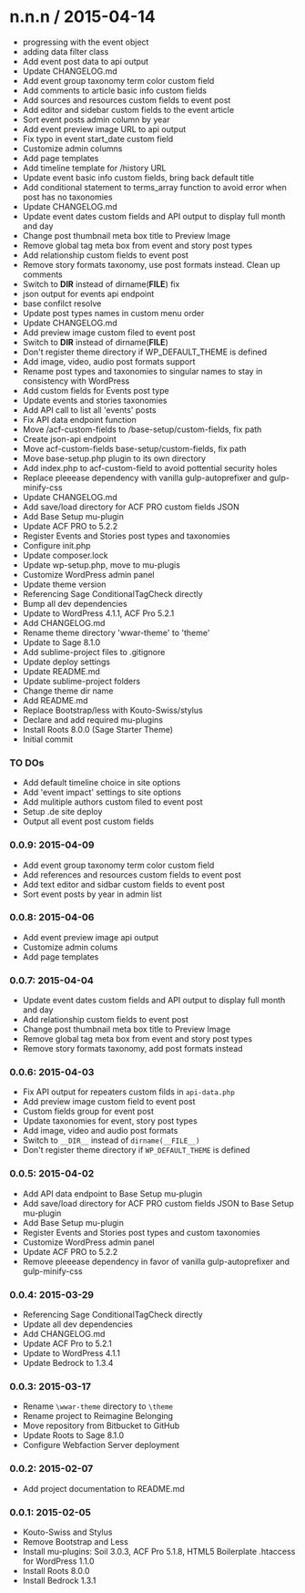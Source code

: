 
n.n.n / 2015-04-14
==================

  * progressing with the event object
  * adding data filter class
  * Add event post data to api output
  * Update CHANGELOG.md
  * Add event group taxonomy term color custom field
  * Add comments to article basic info custom fields
  * Add sources and resources custom fields to event post
  * Add editor and sidebar custom fields to the event article
  * Sort event posts admin column by year
  * Add event preview image URL to api output
  * Fix typo in event start_date custom field
  * Customize admin columns
  * Add page templates
  * Add timeline template for /history URL
  * Update event basic info custom fields, bring back default title
  * Add conditional statement to terms_array function to avoid error when post has no taxonomies
  * Update CHANGELOG.md
  * Update event dates custom fields and API output to display full month and day
  * Change post thumbnail meta box title to Preview Image
  * Remove global tag meta box from event and story post types
  * Add relationship custom fields to event post
  * Remove story formats taxonomy, use post formats instead. Clean up comments
  * Switch to __DIR__ instead of dirname(__FILE__) fix
  * json output for events api endpoint
  * base confilct resolve
  * Update post types names in custom menu order
  * Update CHANGELOG.md
  * Add preview image custom filed to event post
  * Switch to __DIR__ instead of dirname(__FILE__)
  * Don't register theme directory if WP_DEFAULT_THEME is defined
  * Add image, video, audio post formats support
  * Rename post types and taxonomies to singular names to stay in consistency with WordPress
  * Add custom fields for Events post type
  * Update events and stories taxonomies
  * Add API call to list all 'events' posts
  * Fix API data endpoint function
  * Move /acf-custom-fields to /base-setup/custom-fields, fix path
  * Create json-api endpoint
  * Move acf-custom-fields base-setup/custom-fields, fix path
  * Move base-setup.php plugin to its own directory
  * Add index.php to acf-custom-field to avoid pottential security holes
  * Replace pleeease dependency with vanilla gulp-autoprefixer and gulp-minify-css
  * Update CHANGELOG.md
  * Add save/load directory for ACF PRO custom fields JSON
  * Add Base Setup mu-plugin
  * Update ACF PRO to 5.2.2
  * Register Events and Stories post types and taxonomies
  * Configure init.php
  * Update composer.lock
  * Update wp-setup.php, move to mu-plugis
  * Customize WordPress admin panel
  * Update theme version
  * Referencing Sage ConditionalTagCheck directly
  * Bump all dev dependencies
  * Update to WordPress 4.1.1, ACF Pro 5.2.1
  * Add CHANGELOG.md
  * Rename theme directory 'wwar-theme' to 'theme'
  * Update to Sage 8.1.0
  * Add sublime-project files to .gitignore
  * Update deploy settings
  * Update README.md
  * Update sublime-project folders
  * Change theme dir name
  * Add README.md
  * Replace Bootstrap/less with Kouto-Swiss/stylus
  * Declare and add required mu-plugins
  * Install Roots 8.0.0 (Sage Starter Theme)
  * Initial commit
### TO DOs

* Add default timeline choice in site options
* Add 'event impact' settings to site options
* Add mulitiple authors custom filed to event post
* Setup .de site deploy
* Output all event post custom fields

### 0.0.9: 2015-04-09

* Add event group taxonomy term color custom field
* Add references and resources custom fields to event post
* Add text editor and sidbar custom fields to event post
* Sort event posts by year in admin list

### 0.0.8: 2015-04-06

* Add event preview image api output
* Customize admin colums
* Add page templates

### 0.0.7: 2015-04-04

* Update event dates custom fields and API output to display full month and day
* Add relationship custom fields to event post
* Change post thumbnail meta box title to Preview Image
* Remove global tag meta box from event and story post types
* Remove story formats taxonomy, add post formats instead

### 0.0.6: 2015-04-03

* Fix API output for repeaters custom filds in `api-data.php`
* Add preview image custom field to event post
* Custom fields group for event post
* Update taxonomies for event, story post types
* Add image, video and audio post formats
* Switch to `__DIR__` instead of `dirname(__FILE__)`
* Don't register theme directory if `WP_DEFAULT_THEME` is defined

### 0.0.5: 2015-04-02

* Add API data endpoint to Base Setup mu-plugin
* Add save/load directory for ACF PRO custom fields JSON to Base Setup mu-plugin
* Add Base Setup mu-plugin
* Register Events and Stories post types and custom taxonomies
* Customize WordPress admin panel
* Update ACF PRO to 5.2.2
* Remove pleeease dependency in favor of vanilla gulp-autoprefixer and gulp-minify-css

### 0.0.4: 2015-03-29

* Referencing Sage ConditionalTagCheck directly
* Update all dev dependencies
* Add CHANGELOG.md
* Update ACF Pro to 5.2.1
* Update to WordPress 4.1.1
* Update Bedrock to 1.3.4

### 0.0.3: 2015-03-17

* Rename `\wwar-theme` directory to `\theme`
* Rename project to Reimagine Belonging
* Move repository from Bitbucket to GitHub
* Update Roots to Sage 8.1.0
* Configure Webfaction Server deployment

### 0.0.2: 2015-02-07

* Add project documentation to README.md

### 0.0.1: 2015-02-05

* Kouto-Swiss and Stylus
* Remove Bootstrap and Less
* Install mu-plugins: Soil 3.0.3, ACF Pro 5.1.8, HTML5 Boilerplate .htaccess for WordPress 1.1.0
* Install Roots 8.0.0
* Install Bedrock 1.3.1